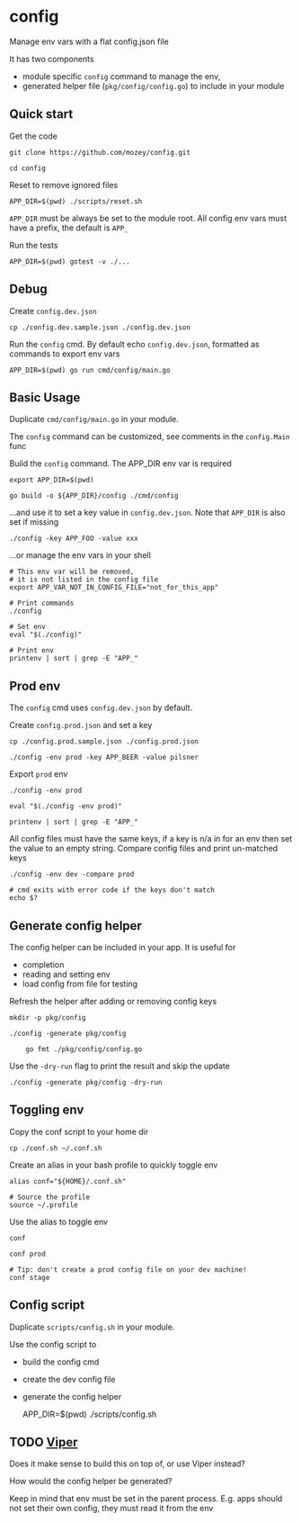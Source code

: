 # config

Manage env vars with a flat config.json file

It has two components
- module specific `config` command to manage the env,
- generated helper file (`pkg/config/config.go`) to include in your module

## Quick start

Get the code 

    git clone https://github.com/mozey/config.git
    
    cd config
    
Reset to remove ignored files

    APP_DIR=$(pwd) ./scripts/reset.sh
    
`APP_DIR` must be always be set to the module root. 
All config env vars must have a prefix, the default is `APP_`

Run the tests

    APP_DIR=$(pwd) gotest -v ./...

    
## Debug    

Create `config.dev.json`
                        
    cp ./config.dev.sample.json ./config.dev.json
    
Run the `config` cmd.
By default echo `config.dev.json`,
formatted as commands to export env vars

    APP_DIR=$(pwd) go run cmd/config/main.go
    
    
## Basic Usage

Duplicate `cmd/config/main.go` in your module.

The `config` command can be customized,
see comments in the `config.Main` func

Build the `config` command.
The APP_DIR env var is required

    export APP_DIR=$(pwd) 
    
    go build -o ${APP_DIR}/config ./cmd/config 

...and use it to set a key value in `config.dev.json`.
Note that `APP_DIR` is also set if missing

    ./config -key APP_FOO -value xxx

...or manage the env vars in your shell

    # This env var will be removed,
    # it is not listed in the config file 
    export APP_VAR_NOT_IN_CONFIG_FILE="not_for_this_app" 
    
    # Print commands
    ./config

    # Set env    
    eval "$(./config)"
    
    # Print env
    printenv | sort | grep -E "APP_"
 
    
## Prod env

The `config` cmd uses `config.dev.json` by default.

Create `config.prod.json` and set a key

    cp ./config.prod.sample.json ./config.prod.json
    
    ./config -env prod -key APP_BEER -value pilsner
    
Export `prod` env

    ./config -env prod
    
    eval "$(./config -env prod)"
    
    printenv | sort | grep -E "APP_"
    
All config files must have the same keys,
if a key is n/a in for an env then set the value to an empty string.
Compare config files and print un-matched keys

    ./config -env dev -compare prod
    
    # cmd exits with error code if the keys don't match
    echo $?


## Generate config helper

The config helper can be included in your app. It is useful for 
- completion
- reading and setting env
- load config from file for testing

Refresh the helper after adding or removing config keys

    mkdir -p pkg/config
    
    ./config -generate pkg/config
    
        go fmt ./pkg/config/config.go

Use the `-dry-run` flag to print the result and skip the update

    ./config -generate pkg/config -dry-run


## Toggling env

Copy the conf script to your home dir

    cp ./conf.sh ~/.conf.sh

Create an alias in your bash profile to quickly toggle env

    alias conf="${HOME}/.conf.sh"

    # Source the profile
    source ~/.profile
    
Use the alias to toggle env

    conf 
    
    conf prod
    
    # Tip: don't create a prod config file on your dev machine! 
    conf stage
    
## Config script

Duplicate `scripts/config.sh` in your module.

Use the config script to
- build the config cmd
- create the dev config file
- generate the config helper
    

    APP_DIR=$(pwd) ./scripts/config.sh
    

## TODO [Viper](https://github.com/spf13/viper) 

Does it make sense to build this on top of, or use Viper instead?

How would the config helper be generated?

Keep in mind that env must be set in the parent process.
E.g. apps should not set their own config, they must read it from the env 


